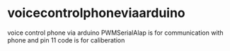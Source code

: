 # voicecontrolphoneviaarduino
voice control phone via arduino PWMSerialAlap is for communication with phone and pin 11 code is for caliberation
